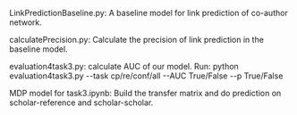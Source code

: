 LinkPredictionBaseline.py: A baseline model for link prediction of co-author network.

calculatePrecision.py: Calculate the precision of link prediction in the baseline model.

evaluation4task3.py: calculate AUC of our model. Run: python evaluation4task3.py --task cp/re/conf/all --AUC True/False --p True/False

MDP model for task3.ipynb: Build the transfer matrix and do prediction on scholar-reference and scholar-scholar.
